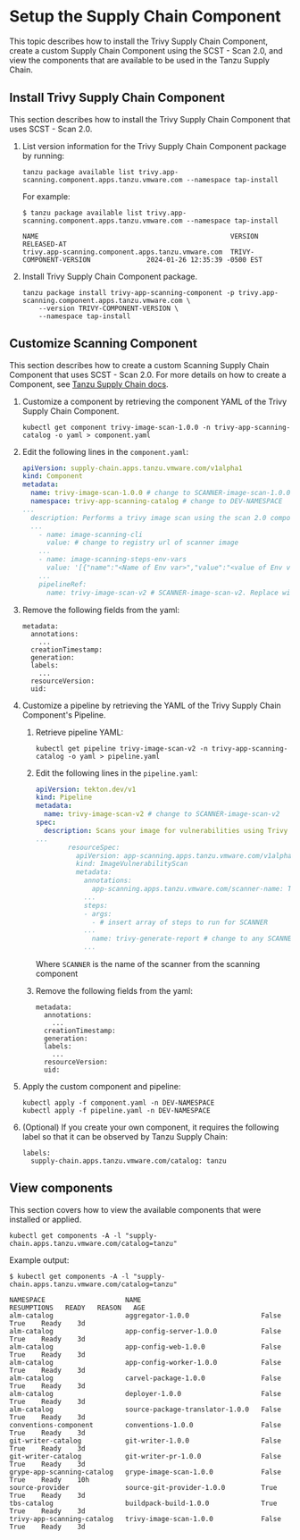 # Setup the Supply Chain Component

This topic describes how to install the Trivy Supply Chain Component, create a custom Supply Chain Component using the SCST - Scan 2.0, and view the components that are available to be used in the Tanzu Supply Chain.

## <a id="install-trivy-sc"></a> Install Trivy Supply Chain Component

This section describes how to install the Trivy Supply Chain Component that uses SCST - Scan 2.0.

1. List version information for the Trivy Supply Chain Component package by running:

    ```console
    tanzu package available list trivy.app-scanning.component.apps.tanzu.vmware.com --namespace tap-install
    ```

    For example:

    ```console
    $ tanzu package available list trivy.app-scanning.component.apps.tanzu.vmware.com --namespace tap-install

    NAME                                                VERSION                              RELEASED-AT
    trivy.app-scanning.component.apps.tanzu.vmware.com  TRIVY-COMPONENT-VERSION              2024-01-26 12:35:39 -0500 EST
    ```

2. Install Trivy Supply Chain Component package.

    ```console
    tanzu package install trivy-app-scanning-component -p trivy.app-scanning.component.apps.tanzu.vmware.com \
        --version TRIVY-COMPONENT-VERSION \
        --namespace tap-install
    ```

## <a id="customize-scan-component"></a> Customize Scanning Component

This section describes how to create a custom Scanning Supply Chain Component that uses SCST - Scan 2.0.
For more details on how to create a Component, see [Tanzu Supply Chain docs](../../supply-chain/platform-engineering/tutorials/my-first-component.hbs.md).

1. Customize a component by retrieving the component YAML of the Trivy Supply Chain Component.

      ```console
      kubectl get component trivy-image-scan-1.0.0 -n trivy-app-scanning-catalog -o yaml > component.yaml
      ```

1. Edit the following lines in the `component.yaml`:

    ```yaml
    apiVersion: supply-chain.apps.tanzu.vmware.com/v1alpha1
    kind: Component
    metadata:
      name: trivy-image-scan-1.0.0 # change to SCANNER-image-scan-1.0.0
      namespace: trivy-app-scanning-catalog # change to DEV-NAMESPACE
    ...
      description: Performs a trivy image scan using the scan 2.0 components # change trivy to SCANNER
      ...
        - name: image-scanning-cli
          value: # change to registry url of scanner image
        ...
        - name: image-scanning-steps-env-vars
          value: '[{"name":"<Name of Env var>","value":"<value of Env var>"}]' # insert env vars inside nested {}
        ...
        pipelineRef:
          name: trivy-image-scan-v2 # SCANNER-image-scan-v2. Replace with the name of the pipeline created in the next step.
    ```

1. Remove the following fields from the yaml:

    ```console
    metadata:
      annotations:
        ...
      creationTimestamp:
      generation:
      labels:
        ...
      resourceVersion:
      uid:
    ```

1. Customize a pipeline by retrieving the YAML of the Trivy Supply Chain Component's Pipeline.

    1. Retrieve pipeline YAML:

          ```console
          kubectl get pipeline trivy-image-scan-v2 -n trivy-app-scanning-catalog -o yaml > pipeline.yaml
          ```

    2. Edit the following lines in the `pipeline.yaml`:

        ```yaml
        apiVersion: tekton.dev/v1
        kind: Pipeline
        metadata:
          name: trivy-image-scan-v2 # change to SCANNER-image-scan-v2
        spec:
          description: Scans your image for vulnerabilities using Trivy # change Trivy to SCANNER
        ...
                resourceSpec:
                  apiVersion: app-scanning.apps.tanzu.vmware.com/v1alpha1
                  kind: ImageVulnerabilityScan
                  metadata:
                    annotations:
                      app-scanning.apps.tanzu.vmware.com/scanner-name: Trivy # change to SCANNER
                    ...
                    steps:
                    - args:
                      - # insert array of steps to run for SCANNER
                    ...
                      name: trivy-generate-report # change to any SCANNER
                    ...
          ```

          Where `SCANNER` is the name of the scanner from the scanning component

    3. Remove the following fields from the yaml:

        ```console
        metadata:
          annotations:
            ...
          creationTimestamp:
          generation:
          labels:
            ...
          resourceVersion:
          uid:
        ```

1. Apply the custom component and pipeline:

    ```console
    kubectl apply -f component.yaml -n DEV-NAMESPACE
    kubectl apply -f pipeline.yaml -n DEV-NAMESPACE
    ```

1. (Optional) If you create your own component, it requires the following label so that it can be
observed by Tanzu Supply Chain:

    ```console
    labels:
      supply-chain.apps.tanzu.vmware.com/catalog: tanzu
    ```

## <a id="how-to-view-component"></a> View components

This section covers how to view the available components that were installed or applied.

  ```console
  kubectl get components -A -l "supply-chain.apps.tanzu.vmware.com/catalog=tanzu"
  ```

  Example output:

  ```console
  $ kubectl get components -A -l "supply-chain.apps.tanzu.vmware.com/catalog=tanzu"

  NAMESPACE                    NAME                              RESUMPTIONS   READY   REASON   AGE
  alm-catalog                  aggregator-1.0.0                  False         True    Ready    3d
  alm-catalog                  app-config-server-1.0.0           False         True    Ready    3d
  alm-catalog                  app-config-web-1.0.0              False         True    Ready    3d
  alm-catalog                  app-config-worker-1.0.0           False         True    Ready    3d
  alm-catalog                  carvel-package-1.0.0              False         True    Ready    3d
  alm-catalog                  deployer-1.0.0                    False         True    Ready    3d
  alm-catalog                  source-package-translator-1.0.0   False         True    Ready    3d
  conventions-component        conventions-1.0.0                 False         True    Ready    3d
  git-writer-catalog           git-writer-1.0.0                  False         True    Ready    3d
  git-writer-catalog           git-writer-pr-1.0.0               False         True    Ready    3d
  grype-app-scanning-catalog   grype-image-scan-1.0.0            False         True    Ready    10h
  source-provider              source-git-provider-1.0.0         True          True    Ready    3d
  tbs-catalog                  buildpack-build-1.0.0             True          True    Ready    3d
  trivy-app-scanning-catalog   trivy-image-scan-1.0.0            False         True    Ready    3d
  ```